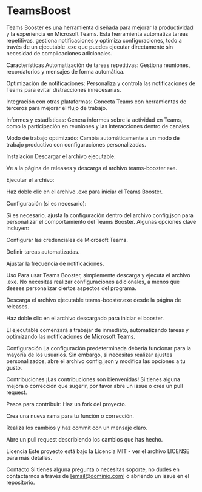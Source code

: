 # TeamsBoost

Teams Booster es una herramienta diseñada para mejorar la productividad y la experiencia en Microsoft Teams. Esta herramienta automatiza tareas repetitivas, gestiona notificaciones y optimiza configuraciones, todo a través de un ejecutable .exe que puedes ejecutar directamente sin necesidad de complicaciones adicionales.

Características
Automatización de tareas repetitivas: Gestiona reuniones, recordatorios y mensajes de forma automática.

Optimización de notificaciones: Personaliza y controla las notificaciones de Teams para evitar distracciones innecesarias.

Integración con otras plataformas: Conecta Teams con herramientas de terceros para mejorar el flujo de trabajo.

Informes y estadísticas: Genera informes sobre la actividad en Teams, como la participación en reuniones y las interacciones dentro de canales.

Modo de trabajo optimizado: Cambia automáticamente a un modo de trabajo productivo con configuraciones personalizadas.

Instalación
Descargar el archivo ejecutable:

Ve a la página de releases y descarga el archivo teams-booster.exe.

Ejecutar el archivo:

Haz doble clic en el archivo .exe para iniciar el Teams Booster.

Configuración (si es necesario):

Si es necesario, ajusta la configuración dentro del archivo config.json para personalizar el comportamiento del Teams Booster. Algunas opciones clave incluyen:

Configurar las credenciales de Microsoft Teams.

Definir tareas automatizadas.

Ajustar la frecuencia de notificaciones.

Uso
Para usar Teams Booster, simplemente descarga y ejecuta el archivo .exe. No necesitas realizar configuraciones adicionales, a menos que desees personalizar ciertos aspectos del programa.

Descarga el archivo ejecutable teams-booster.exe desde la página de releases.

Haz doble clic en el archivo descargado para iniciar el booster.

El ejecutable comenzará a trabajar de inmediato, automatizando tareas y optimizando las notificaciones de Microsoft Teams.

Configuración
La configuración predeterminada debería funcionar para la mayoría de los usuarios. Sin embargo, si necesitas realizar ajustes personalizados, abre el archivo config.json y modifica las opciones a tu gusto.

Contribuciones
¡Las contribuciones son bienvenidas! Si tienes alguna mejora o corrección que sugerir, por favor abre un issue o crea un pull request.

Pasos para contribuir:
Haz un fork del proyecto.

Crea una nueva rama para tu función o corrección.

Realiza los cambios y haz commit con un mensaje claro.

Abre un pull request describiendo los cambios que has hecho.

Licencia
Este proyecto está bajo la Licencia MIT - ver el archivo LICENSE para más detalles.

Contacto
Si tienes alguna pregunta o necesitas soporte, no dudes en contactarnos a través de [email@dominio.com] o abriendo un issue en el repositorio.
